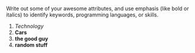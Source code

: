 Write out some of your awesome attributes, and use emphasis (like bold or italics) to identify keywords, programming languages, or skills.
1. *Technology*
2. **Cars**
3. **the good guy** 
4. **random stuff**
